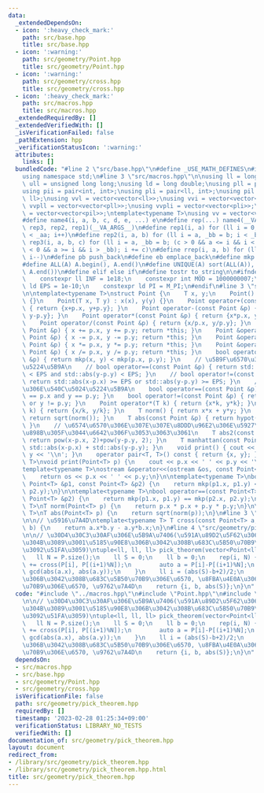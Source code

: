 ```yaml
---
data:
  _extendedDependsOn:
  - icon: ':heavy_check_mark:'
    path: src/base.hpp
    title: src/base.hpp
  - icon: ':warning:'
    path: src/geometry/Point.hpp
    title: src/geometry/Point.hpp
  - icon: ':warning:'
    path: src/geometry/cross.hpp
    title: src/geometry/cross.hpp
  - icon: ':heavy_check_mark:'
    path: src/macros.hpp
    title: src/macros.hpp
  _extendedRequiredBy: []
  _extendedVerifiedWith: []
  _isVerificationFailed: false
  _pathExtension: hpp
  _verificationStatusIcon: ':warning:'
  attributes:
    links: []
  bundledCode: "#line 2 \"src/base.hpp\"\n#define _USE_MATH_DEFINES\n#include <bits/stdc++.h>\n\
    using namespace std;\n#line 3 \"src/macros.hpp\"\n\nusing ll = long long;\nusing\
    \ ull = unsigned long long;\nusing ld = long double;\nusing pll = pair<ll, ll>;\n\
    using pii = pair<int, int>;\nusing pli = pair<ll, int>;\nusing pil = pair<int,\
    \ ll>;\nusing vvl = vector<vector<ll>>;\nusing vvi = vector<vector<int>>;\nusing\
    \ vvpll = vector<vector<pll>>;\nusing vvpli = vector<vector<pli>>;\nusing vvpil\
    \ = vector<vector<pil>>;\ntemplate<typename T>\nusing vv = vector<vector<T>>;\n\
    #define name4(i, a, b, c, d, e, ...) e\n#define rep(...) name4(__VA_ARGS__, rep4,\
    \ rep3, rep2, rep1)(__VA_ARGS__)\n#define rep1(i, a) for (ll i = 0, _aa = a; i\
    \ < _aa; i++)\n#define rep2(i, a, b) for (ll i = a, _bb = b; i < _bb; i++)\n#define\
    \ rep3(i, a, b, c) for (ll i = a, _bb = b; (c > 0 && a <= i && i < _bb) or (c\
    \ < 0 && a >= i && i > _bb); i += c)\n#define rrep(i, a, b) for (ll i=(a); i>(b);\
    \ i--)\n#define pb push_back\n#define eb emplace_back\n#define mkp make_pair\n\
    #define ALL(A) A.begin(), A.end()\n#define UNIQUE(A) sort(ALL(A)), A.erase(unique(ALL(A)),\
    \ A.end())\n#define elif else if\n#define tostr to_string\n\n#ifndef CONSTANTS\n\
    \    constexpr ll INF = 1e18;\n    constexpr int MOD = 1000000007;\n    constexpr\
    \ ld EPS = 1e-10;\n    constexpr ld PI = M_PI;\n#endif\n#line 3 \"src/geometry/Point.hpp\"\
    \n\ntemplate<typename T>\nstruct Point {\n    T x, y;\n    Point() : x(0), y(0)\
    \ {}\n    Point(T x, T y) : x(x), y(y) {}\n    Point operator+(const Point &p)\
    \ { return {x+p.x, y+p.y}; }\n    Point operator-(const Point &p) { return {x-p.x,\
    \ y-p.y}; }\n    Point operator*(const Point &p) { return {x*p.x, y*p.y}; }\n\
    \    Point operator/(const Point &p) { return {x/p.x, y/p.y}; }\n    Point &operator+=(const\
    \ Point &p) { x += p.x, y += p.y; return *this; }\n    Point &operator-=(const\
    \ Point &p) { x -= p.x, y -= p.y; return *this; }\n    Point &operator*=(const\
    \ Point &p) { x *= p.x, y *= p.y; return *this; }\n    Point &operator/=(const\
    \ Point &p) { x /= p.x, y /= p.y; return *this; }\n    bool operator<(const Point\
    \ &p) { return mkp(x, y) < mkp(p.x, p.y); }\n    // \u5B9F\u6570\u306E\u540C\u5024\
    \u5224\u5B9A\n    // bool operator==(const Point &p) { return std::abs(x-p.x)\
    \ < EPS and std::abs(y-p.y) < EPS; }\n    // bool operator!=(const Point &p) {\
    \ return std::abs(x-p.x) >= EPS or std::abs(y-p.y) >= EPS; }\n    // \u6574\u6570\
    \u306E\u540C\u5024\u5224\u5B9A\n    bool operator==(const Point &p) { return x\
    \ == p.x and y == p.y; }\n    bool operator!=(const Point &p) { return x != p.x\
    \ or y != p.y; }\n    Point operator*(T k) { return {x*k, y*k}; }\n    Point operator/(T\
    \ k) { return {x/k, y/k}; }\n    T norm() { return x*x + y*y; }\n    T abs() {\
    \ return sqrt(norm()); }\n    T abs(const Point &p) { return hypot(x-p.x, y-p.y);\
    \ }\n    // \u6574\u6570\u306E\u307E\u307E\u8DDD\u96E2\u306E\u5927\u5C0F\u3092\
    \u898B\u305F\u3044\u6642\u306F\u3053\u3063\u3061\n    T abs2(const Point &p) {\
    \ return pow(x-p.x, 2)+pow(y-p.y, 2); }\n    T manhattan(const Point &p) { return\
    \ std::abs(x-p.x) + std::abs(y-p.y); }\n    void print() { cout << x << ' ' <<\
    \ y << '\\n'; }\n    operator pair<T, T>() const { return {x, y}; }\n};\n\ntemplate<typename\
    \ T>\nvoid print(Point<T> p) {\n    cout << p.x << ' ' << p.y << '\\n';\n}\n\n\
    template<typename T>\nostream &operator<<(ostream &os, const Point<T> &p) {\n\
    \    return os << p.x << ' ' << p.y;\n}\n\ntemplate<typename T>\nbool operator<(const\
    \ Point<T> &p1, const Point<T> &p2) {\n    return mkp(p1.x, p1.y) < mkp(p2.x,\
    \ p2.y);\n}\n\ntemplate<typename T>\nbool operator==(const Point<T> &p1, const\
    \ Point<T> &p2) {\n    return mkp(p1.x, p1.y) == mkp(p2.x, p2.y);\n}\n\ntemplate<typename\
    \ T>\nT norm(Point<T> p) {\n    return p.x * p.x + p.y * p.y;\n}\n\ntemplate<typename\
    \ T>\nT abs(Point<T> p) {\n    return sqrt(norm(p));\n}\n#line 3 \"src/geometry/cross.hpp\"\
    \n\n// \u5916\u7A4D\ntemplate<typename T> T cross(const Point<T> a, const Point<T>\
    \ b) {\n    return a.x*b.y - a.y*b.x;\n}\n#line 4 \"src/geometry/pick_theorem.hpp\"\
    \n\n// \u30D4\u30C3\u30AF\u306E\u5B9A\u7406(\u591A\u89D2\u5F62\u306E\u5EA7\u6A19\
    \u304B\u3089\u3001\u5185\u90E8\u306B\u3042\u308B\u683C\u5B50\u70B9\u306E\u6570\
    \u3092\u51FA\u3059)\ntuple<ll, ll, ll> pick_theorem(vector<Point<ll>> P) {\n \
    \   ll N = P.size();\n    ll S = 0;\n    ll b = 0;\n    rep(i, N) {\n        S\
    \ += cross(P[i], P[(i+1)%N]);\n        auto a = P[i]-P[(i+1)%N];\n        b +=\
    \ gcd(abs(a.x), abs(a.y));\n    }\n    ll i = (abs(S)-b+2)/2;\n    // \u5185\u90E8\
    \u306B\u3042\u308B\u683C\u5B50\u70B9\u306E\u6570, \u8FBA\u4E0A\u306E\u683C\u5B50\
    \u70B9\u306E\u6570, \u9762\u7A4D\n    return {i, b, abs(S)};\n}\n"
  code: "#include \"../macros.hpp\"\n#include \"Point.hpp\"\n#include \"cross.hpp\"\
    \n\n// \u30D4\u30C3\u30AF\u306E\u5B9A\u7406(\u591A\u89D2\u5F62\u306E\u5EA7\u6A19\
    \u304B\u3089\u3001\u5185\u90E8\u306B\u3042\u308B\u683C\u5B50\u70B9\u306E\u6570\
    \u3092\u51FA\u3059)\ntuple<ll, ll, ll> pick_theorem(vector<Point<ll>> P) {\n \
    \   ll N = P.size();\n    ll S = 0;\n    ll b = 0;\n    rep(i, N) {\n        S\
    \ += cross(P[i], P[(i+1)%N]);\n        auto a = P[i]-P[(i+1)%N];\n        b +=\
    \ gcd(abs(a.x), abs(a.y));\n    }\n    ll i = (abs(S)-b+2)/2;\n    // \u5185\u90E8\
    \u306B\u3042\u308B\u683C\u5B50\u70B9\u306E\u6570, \u8FBA\u4E0A\u306E\u683C\u5B50\
    \u70B9\u306E\u6570, \u9762\u7A4D\n    return {i, b, abs(S)};\n}\n"
  dependsOn:
  - src/macros.hpp
  - src/base.hpp
  - src/geometry/Point.hpp
  - src/geometry/cross.hpp
  isVerificationFile: false
  path: src/geometry/pick_theorem.hpp
  requiredBy: []
  timestamp: '2023-02-28 01:25:34+09:00'
  verificationStatus: LIBRARY_NO_TESTS
  verifiedWith: []
documentation_of: src/geometry/pick_theorem.hpp
layout: document
redirect_from:
- /library/src/geometry/pick_theorem.hpp
- /library/src/geometry/pick_theorem.hpp.html
title: src/geometry/pick_theorem.hpp
---
```

